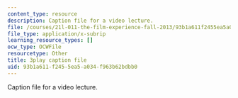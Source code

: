 ```yaml
---
content_type: resource
description: Caption file for a video lecture.
file: /courses/21l-011-the-film-experience-fall-2013/93b1a611f2455ea5a034f963b62bdbb0_WsEPhUu8kKU.vtt
file_type: application/x-subrip
learning_resource_types: []
ocw_type: OCWFile
resourcetype: Other
title: 3play caption file
uid: 93b1a611-f245-5ea5-a034-f963b62bdbb0
---
```

Caption file for a video lecture.

